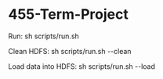 # 455-Term-Project

Run:
sh scripts/run.sh

Clean HDFS:
sh scripts/run.sh --clean

Load data into HDFS:
sh scripts/run.sh --load
